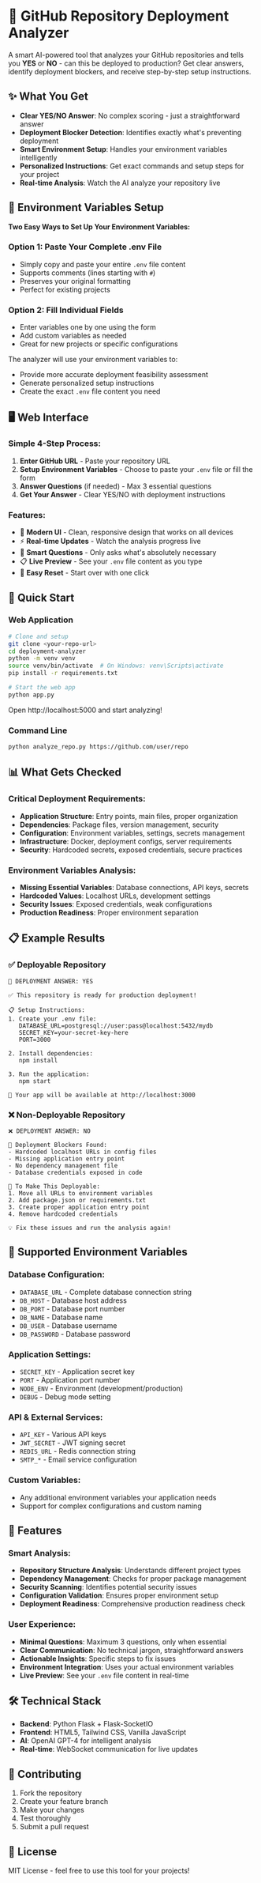 # 🚀 GitHub Repository Deployment Analyzer

A smart AI-powered tool that analyzes your GitHub repositories and tells you **YES** or **NO** - can this be deployed to production? Get clear answers, identify deployment blockers, and receive step-by-step setup instructions.

## ✨ What You Get

- **Clear YES/NO Answer**: No complex scoring - just a straightforward answer
- **Deployment Blocker Detection**: Identifies exactly what's preventing deployment
- **Smart Environment Setup**: Handles your environment variables intelligently
- **Personalized Instructions**: Get exact commands and setup steps for your project
- **Real-time Analysis**: Watch the AI analyze your repository live

## 🔧 Environment Variables Setup

**Two Easy Ways to Set Up Your Environment Variables:**

### Option 1: Paste Your Complete .env File
- Simply copy and paste your entire `.env` file content
- Supports comments (lines starting with `#`)
- Preserves your original formatting
- Perfect for existing projects

### Option 2: Fill Individual Fields
- Enter variables one by one using the form
- Add custom variables as needed
- Great for new projects or specific configurations

The analyzer will use your environment variables to:
- Provide more accurate deployment feasibility assessment
- Generate personalized setup instructions
- Create the exact `.env` file content you need

## 🖥️ Web Interface

### Simple 4-Step Process:
1. **Enter GitHub URL** - Paste your repository URL
2. **Setup Environment Variables** - Choose to paste your `.env` file or fill the form
3. **Answer Questions** (if needed) - Max 3 essential questions
4. **Get Your Answer** - Clear YES/NO with deployment instructions

### Features:
- 🎨 **Modern UI** - Clean, responsive design that works on all devices
- ⚡ **Real-time Updates** - Watch the analysis progress live
- 💬 **Smart Questions** - Only asks what's absolutely necessary
- 📋 **Live Preview** - See your `.env` file content as you type
- 🔄 **Easy Reset** - Start over with one click

## 🚀 Quick Start

### Web Application
```bash
# Clone and setup
git clone <your-repo-url>
cd deployment-analyzer
python -m venv venv
source venv/bin/activate  # On Windows: venv\Scripts\activate
pip install -r requirements.txt

# Start the web app
python app.py
```

Open http://localhost:5000 and start analyzing!

### Command Line
```bash
python analyze_repo.py https://github.com/user/repo
```

## 📊 What Gets Checked

### Critical Deployment Requirements:
- **Application Structure**: Entry points, main files, proper organization
- **Dependencies**: Package files, version management, security
- **Configuration**: Environment variables, settings, secrets management
- **Infrastructure**: Docker, deployment configs, server requirements
- **Security**: Hardcoded secrets, exposed credentials, secure practices

### Environment Variables Analysis:
- **Missing Essential Variables**: Database connections, API keys, secrets
- **Hardcoded Values**: Localhost URLs, development settings
- **Security Issues**: Exposed credentials, weak configurations
- **Production Readiness**: Proper environment separation

## 📋 Example Results

### ✅ **Deployable Repository**
```
🎉 DEPLOYMENT ANSWER: YES

✅ This repository is ready for production deployment!

📋 Setup Instructions:
1. Create your .env file:
   DATABASE_URL=postgresql://user:pass@localhost:5432/mydb
   SECRET_KEY=your-secret-key-here
   PORT=3000

2. Install dependencies:
   npm install

3. Run the application:
   npm start

🚀 Your app will be available at http://localhost:3000
```

### ❌ **Non-Deployable Repository**
```
❌ DEPLOYMENT ANSWER: NO

🚫 Deployment Blockers Found:
- Hardcoded localhost URLs in config files
- Missing application entry point
- No dependency management file
- Database credentials exposed in code

🔧 To Make This Deployable:
1. Move all URLs to environment variables
2. Add package.json or requirements.txt
3. Create proper application entry point
4. Remove hardcoded credentials

💡 Fix these issues and run the analysis again!
```

## 🎯 Supported Environment Variables

### Database Configuration:
- `DATABASE_URL` - Complete database connection string
- `DB_HOST` - Database host address
- `DB_PORT` - Database port number
- `DB_NAME` - Database name
- `DB_USER` - Database username
- `DB_PASSWORD` - Database password

### Application Settings:
- `SECRET_KEY` - Application secret key
- `PORT` - Application port number
- `NODE_ENV` - Environment (development/production)
- `DEBUG` - Debug mode setting

### API & External Services:
- `API_KEY` - Various API keys
- `JWT_SECRET` - JWT signing secret
- `REDIS_URL` - Redis connection string
- `SMTP_*` - Email service configuration

### Custom Variables:
- Any additional environment variables your application needs
- Support for complex configurations and custom naming

## 🔧 Features

### Smart Analysis:
- **Repository Structure Analysis**: Understands different project types
- **Dependency Management**: Checks for proper package management
- **Security Scanning**: Identifies potential security issues
- **Configuration Validation**: Ensures proper environment setup
- **Deployment Readiness**: Comprehensive production readiness check

### User Experience:
- **Minimal Questions**: Maximum 3 questions, only when essential
- **Clear Communication**: No technical jargon, straightforward answers
- **Actionable Insights**: Specific steps to fix issues
- **Environment Integration**: Uses your actual environment variables
- **Live Preview**: See your `.env` file content in real-time

## 🛠️ Technical Stack

- **Backend**: Python Flask + Flask-SocketIO
- **Frontend**: HTML5, Tailwind CSS, Vanilla JavaScript
- **AI**: OpenAI GPT-4 for intelligent analysis
- **Real-time**: WebSocket communication for live updates

## 🤝 Contributing

1. Fork the repository
2. Create your feature branch
3. Make your changes
4. Test thoroughly
5. Submit a pull request

## 📄 License

MIT License - feel free to use this tool for your projects! 